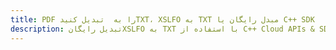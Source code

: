 ---title: PDF را به  تبدیل کنیدTXT، XSLFO به TXT مبدل رایگان یا C++ SDKdescription: تبدیل رایگانXSLFO به TXT با استفاده از C++ Cloud APIs & SDK همچنین اسناد PDF را در Cloud ایجاد، ویرایش و رندر کنید.---